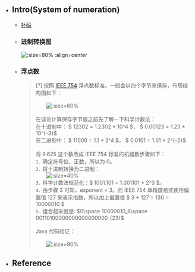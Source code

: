 * ## Intro(System of numeration)

    + [补码](./complement.md)
    
    + ### 进制转换图

        ![](/.images/corner/numeration/num-base-convert-01.png ':size=80% :align=center')

    + ### 浮点数

        > [?] 按照 [IEEE 754](https://en.wikipedia.org/wiki/IEEE_754) 浮点数标准，一般会以四个字节来保存，布局结构图如下：
        <br><br><span style='padding-left:2em'>![](/.images/corner/numeration/num-float-layout-01.png ':size=60%')
        <br><br>在谈论计算保存字节值之前先了解一下科学计数法：
        <br>在十进制中： $ 12302 = 1.2302 * 10^4 $， $ 0.00123 = 1.23 * 10^{-3}$
        <br>在二进制中： $ 11000 = 1.1 * 2^4 $， $ 0.0101 = 1.01 * 2^{-2}$
        <br><br>将 9.625 这个数改成 IEEE 754 标准的机器数步骤如下：
        <br>`1.` 确定符号位，正数，所以为 0。
        <br>`2.` 将十进制转换为二进制：
        <br><span style='padding-left:2em'>![](/.images/corner/numeration/num-float-convert-02.png ':size=40%')
        <br>`3.` 科学计数法规范化：$ 1001.101 = 1.001101 * 2^3 $。
        <br>`4.` 由步骤 3 可知，exponent = 3。而 IEEE 754 单精度格式使用偏置值 127 来表示指数，所以加上偏置值 $ 3 + 127 = 130 = 10000010 $
        <br>`5.` 组合起来就是: $0\space 10000010_8\space 00110100000000000000000_{23}$
        <br><br>Java 代码验证：
        <br><br><span style='padding-left:2em'>![](/.images/corner/numeration/num-float-verify-03.png ':size=90%')

* ## Reference